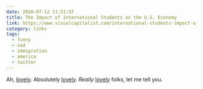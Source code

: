 ```yaml
---
date: 2020-07-12 11:51:57
title: The Impact of International Students on the U.S. Economy
link: https://www.visualcapitalist.com/international-students-impact-u-s-economy/?fbclid=IwAR0Pr_JVqDUQqUEFnxeJrMUJ3sAGNvALvr8INddIpJu467to8Yjj_JYMBXY
category: links
tags:
  - funny
  - sad
  - immigration
  - america
  - twitter
---
```


Ah, [lovely](https://twitter.com/SouthAsianBuoy/status/1280230431560880128). Absolutely [lovely](/misc/h/h1b-f1-visa.png). _Really_ [lovely](https://twitter.com/realDonaldTrump/status/633695559900073984) folks, let me tell you.